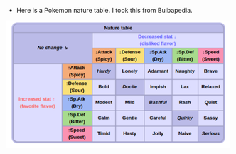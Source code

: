 * Here is a Pokemon nature table. I took this from Bulbapedia.

![./20161011-1404-gmt+2-pokemon-nature-table-1.png](./20161011-1404-gmt+2-pokemon-nature-table-1.png)
